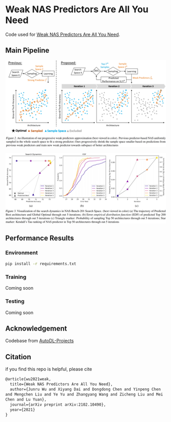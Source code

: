 # Weak NAS Predictors Are All You Need
Code used for [Weak NAS Predictors Are All You Need](https://arxiv.org/abs/2102.10490). 

## Main Pipeline
![An illustration of our Weak Predictors Pipeline](assets/process.png)


![Visualization of the Search Dynamics](assets/dynamics.png)

## Performance Results



### Environment
```bash
pip install -r requirements.txt
```

### Training
Coming soon

### Testing
Coming soon

## Acknowledgement
Codebase from [AutoDL-Projects](https://github.com/D-X-Y/AutoDL-Projects)

## Citation
if you find this repo is helpful, please cite
```
@article{wu2021weak,
  title={Weak NAS Predictors Are All You Need},
  author={Junru Wu and Xiyang Dai and Dongdong Chen and Yinpeng Chen and Mengchen Liu and Ye Yu and Zhangyang Wang and Zicheng Liu and Mei Chen and Lu Yuan},
  journal={arXiv preprint arXiv:2102.10490},
  year={2021}
}
```
